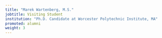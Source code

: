 ```yaml
---
title: "Marek Wartenberg, M.S."
jobtitle: Visiting Student
institution: "Ph.D. Candidate at Worcester Polytechnic Institute, MA"
promoted: alumni
weight: 3
---
```


